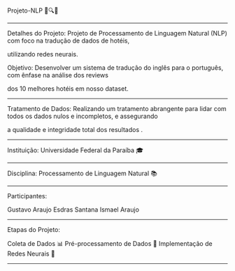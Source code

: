 Projeto-NLP 🏨🔍🌐
** **
Detalhes do Projeto:
Projeto de Processamento de Linguagem Natural (NLP) com foco na tradução de dados de hotéis,

utilizando redes neurais.

Objetivo:
Desenvolver um sistema  de tradução do inglês para o português, com ênfase na análise dos reviews 

dos 10 melhores hotéis em nosso dataset.
** **
Tratamento de Dados:
Realizando um tratamento abrangente para lidar com todos os dados nulos e incompletos, e assegurando 

a qualidade e integridade total dos resultados .
** **
Instituição:
Universidade Federal da Paraíba 🎓
** **
Disciplina:
Processamento de Linguagem Natural 📚
** **
Participantes:

Gustavo Araujo 
Esdras Santana 
Ismael Araujo
** **
Etapas do Projeto:

Coleta de Dados 📊
Pré-processamento de Dados 🔄
Implementação de Redes Neurais 🧠
** **

